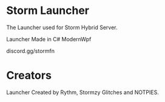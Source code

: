 # Storm Launcher
The Launcher used for Storm Hybrid Server.

Launcher Made in C# ModernWpf

discord.gg/stormfn

# Creators
Launcher Created by Rythm, Stormzy Glitches and NOTPIES.
